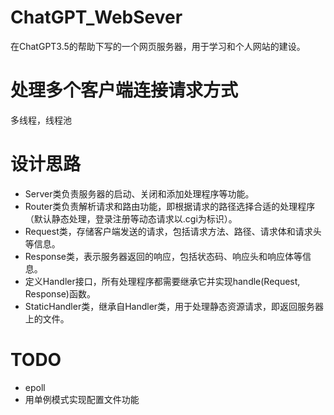 # ChatGPT_WebSever
在ChatGPT3.5的帮助下写的一个网页服务器，用于学习和个人网站的建设。

# 处理多个客户端连接请求方式
多线程，线程池

# 设计思路
- Server类负责服务器的启动、关闭和添加处理程序等功能。
- Router类负责解析请求和路由功能，即根据请求的路径选择合适的处理程序（默认静态处理，登录注册等动态请求以.cgi为标识）。
- Request类，存储客户端发送的请求，包括请求方法、路径、请求体和请求头等信息。
- Response类，表示服务器返回的响应，包括状态码、响应头和响应体等信息。
- 定义Handler接口，所有处理程序都需要继承它并实现handle(Request, Response)函数。
- StaticHandler类，继承自Handler类，用于处理静态资源请求，即返回服务器上的文件。

# TODO
- epoll
- 用单例模式实现配置文件功能



